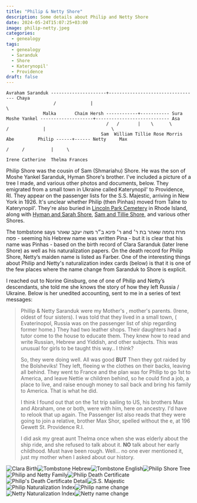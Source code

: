 ```yaml
---
title: "Philip & Netty Shore"
description: Some details about Philip and Netty Shore
date: 2024-05-24T15:07:25+03:00
image: philip-netty.jpeg
categories:
  - genealogy
tags:
  - genealogy
  - Saranduk
  - Shore
  - Katerynopil'
  - Providence
draft: false
---
```


```goat
Avraham Saranduk ---------------------+---------------------------------- Chaya
                  /             |                                        \
              Malka       Chaim Hersh ------------+----------- Sura  Moshe Yankel --------------------+---------------------------- Asa
                                      /   /       |    \      \                           /             |                         \
                                    Sam  William Tillie Rose Morris                     Abe         Philip ------+------ Netty     Max
                                                                                                     /     /          |     \
                                                                                                   Irene Catherine  Thelma Frances
```

Philip Shore was the cousin of Sam (Shmariahu) Shore. He was the son of Moshe Yankel Saranduk, Hyman Shore's brother. I've included a picture of a tree I made, and various other photos and documents, below. They emigrated from a small town in Ukraine called Katerynopil' to Providence, RI. They appear on the passenger lists for the S.S. Majestic, arriving in New York in 1926. It's unclear whether Philip (then Pinhas) moved from Talne to Katerynopil'. They're also buried in [Lincoln Park Cemetery](https://www.findagrave.com/memorial/111785259/phillip_shore) in Rhode Island, along with [Hyman and Sarah Shore](/post/hyman-and-sarah), [Sam and Tillie Shore](/post/the-80th-yahrtzeit-of-sam-shore/), and various other Shores.

The tombstone says ר׳ פינא ב״ר משה יעקב שאהר and מרת נחמה שאהר בת ר׳ פסח - seeming his Hebrew name was written Pina - but it is clear that his name was Pinhas - based on the birth record of Clara Saranduk (later Irene Shore) as well as his naturalization papers. On the death record for Philip Shore, Netty’s maiden name is listed as Farber. One of the interesting things about Philip and Netty's naturalization index cards (below) is that it is one of the few places where the name change from Saranduk to Shore is explicit.

I reached out to Norine Ginsburg, one of one of Philip and Netty’s descendants, she told me she knows the story of how they left Russia / Ukraine. Below is her unedited accounting, sent to me in a series of text messages:

> Phillip & Netty Saranduk were my Mother's , mother's parents. (Irene, oldest of four sisters). I was told that they lived in a small town, ( Evaterinopol, Russia was on the passenger list of ship regarding former home.) They had two leather shops. Their daughters had a tutor come to the house to educate them. They knew how to read and write Russian, Hebrew and Yiddish, and other subjects. This was unusual for girls to be taught this way.. I think?
>
> So, they were doing well. All was good **BUT** Then they got raided by the Bolsheviks! They left, fleeing w the clothes on their backs, leaving all behind. They went to France and the plan was for Phllip to go 1st to America, and leave Nettie w children behind, so he could find a job, a place to live, and raise enough money to sail back and bring his family to America. That is what he did.
>
> I think I found out that on the 1st trip sailing to US, his brothers Max and Abraham, one or both, were with him, here on ancestry. I'd have to relook that up again. The Passenger list also reads that they were going to join a relative, brother Max Shor, spelled without the e, at 196 Gewett St. Providence R.I.
>
> I did ask my great aunt Thelma once when she was elderly about the ship ride, and she refused to talk about it. **NO** talk about her early childhood. Must have been rough. Well... no one ever mentioned it, just my mother when I asked about our history.

![Clara Birth](clara-birth.png)![Tombstone Hebrew](tombstone.jpeg)![Tombstone English](tombstone-english.jpeg)![Philip Shore Tree](tree.jpg)![Philip and Netty Family](philip-netty.jpeg)![Philip Death Certificate](philip-full-death.jpg)![Philip's Death Certificate Detail](netty-death.png)![S.S. Majestic](majestic-passengers.jpg)
![Philip Naturalization Index](philip-nat-index-1.jpg)![Philip name change](philip-nat-index-2.jpg)![Netty Naturalization Index](netty-nat-index-1.jpg)![Netty name change](netty-nat-index-2.jpg)
